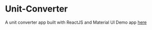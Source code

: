 # Unit-Converter

A unit converter app built with ReactJS and Material UI
Demo app [here](https://secona.github.io/Unit-Converter)
